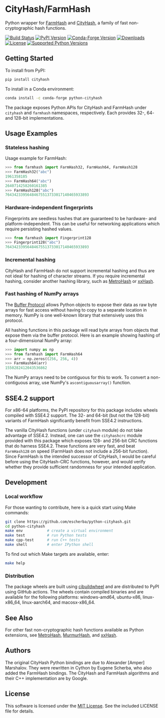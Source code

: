 # CityHash/FarmHash

Python wrapper for [FarmHash](https://github.com/google/farmhash) and
[CityHash](https://github.com/google/cityhash), a family of fast
non-cryptographic hash functions.

[![Build Status](https://img.shields.io/github/actions/workflow/status/escherba/python-cityhash/build.yml?branch=master)](https://github.com/escherba/python-cityhash/actions/workflows/build.yml)
[![PyPI Version](https://img.shields.io/pypi/v/cityhash.svg)](https://pypi.python.org/pypi/cityhash)
[![Conda-Forge Version](https://anaconda.org/conda-forge/python-cityhash/badges/version.svg)](https://anaconda.org/conda-forge/python-cityhash)
[![Downloads](https://img.shields.io/pypi/dm/cityhash.svg)](https://pypistats.org/packages/cityhash)
[![License](https://img.shields.io/pypi/l/cityhash.svg)](https://opensource.org/licenses/mit-license)
[![Supported Python Versions](https://img.shields.io/pypi/pyversions/cityhash.svg)](https://pypi.python.org/pypi/cityhash)

## Getting Started

To install from PyPI:

``` bash
pip install cityhash
```

To install in a Conda environment:

``` bash
conda install -c conda-forge python-cityhash
```

The package exposes Python APIs for CityHash and FarmHash under `cityhash` and
`farmhash` namespaces, respectively. Each provides 32-, 64- and 128-bit
implementations.

## Usage Examples

### Stateless hashing

Usage example for FarmHash:

``` python
>>> from farmhash import FarmHash32, FarmHash64, FarmHash128
>>> FarmHash32("abc")
1961358185
>>> FarmHash64("abc")
2640714258260161385
>>> FarmHash128("abc")
76434233956484675513733017140465933893

```

### Hardware-independent fingerprints

Fingerprints are seedless hashes that are guaranteed to be hardware- and
platform-independent. This can be useful for networking applications which
require persisting hashed values.

``` python
>>> from farmhash import Fingerprint128
>>> Fingerprint128("abc")
76434233956484675513733017140465933893

```

### Incremental hashing

CityHash and FarmHash do not support incremental hashing and thus are not ideal
for hashing of character streams. If you require incremental hashing, consider
another hashing library, such as
[MetroHash](https://github.com/escherba/python-metrohash) or
[xxHash](https://github.com/ifduyue/python-xxhash).

### Fast hashing of NumPy arrays

The [Buffer Protocol](https://docs.python.org/3/c-api/buffer.html) allows
Python objects to expose their data as raw byte arrays for fast access without
having to copy to a separate location in memory. NumPy is one well-known
library that extensively uses this protocol.

All hashing functions in this package will read byte arrays from objects that
expose them via the buffer protocol. Here is an example showing hashing of a
four-dimensional NumPy array:

``` python
>>> import numpy as np
>>> from farmhash import FarmHash64
>>> arr = np.zeros((256, 256, 4))
>>> FarmHash64(arr)
1550282412043536862

```

The NumPy arrays need to be contiguous for this to work. To convert a
non-contiguous array, use NumPy's `ascontiguousarray()` function.

## SSE4.2 support

For x86-64 platforms, the PyPI repository for this package includes wheels
compiled with SSE4.2 support.  The 32- and 64-bit (but not the 128-bit)
variants of FarmHash significantly benefit from SSE4.2 instructions.

The vanilla CityHash functions (under `cityhash` module) do not take advantage
of SSE4.2. Instead, one can use the `cityhashcrc` module provided with this
package which exposes 128- and 256-bit CRC functions that do harness SSE4.2.
These functions are very fast, and beat `FarmHash128` on speed (FarmHash does
not include a 256-bit function). Since FarmHash is the intended successor of
CityHash, I would be careful before using the CityHash-CRC functions, however,
and would verify whether they provide sufficient randomness for your intended
application.

## Development

### Local workflow

For those wanting to contribute, here is a quick start using Make commands:

``` bash
git clone https://github.com/escherba/python-cityhash.git
cd python-cityhash
make env           # create a virtual environment
make test          # run Python tests
make cpp-test      # run C++ tests
make shell         # enter IPython shell
```

To find out which Make targets are available, enter:

``` bash
make help
```

### Distribution

The package wheels are built using
[cibuildwheel](https://cibuildwheel.readthedocs.io/) and are distributed to
PyPI using GitHub actions. The wheels contain compiled binaries and are
available for the following platforms: windows-amd64, ubuntu-x86,
linux-x86\_64, linux-aarch64, and macosx-x86\_64.

## See Also

For other fast non-cryptographic hash functions available as Python extensions,
see [MetroHash](https://github.com/escherba/python-metrohash),
[MurmurHash](https://github.com/hajimes/mmh3), and
[xxHash](https://github.com/ifduyue/python-xxhash).

## Authors

The original CityHash Python bindings are due to Alexander \[Amper\] Marshalov.
They were rewritten in Cython by Eugene Scherba, who also added the FarmHash
bindings. The CityHash and FarmHash algorithms and their C++ implementation are
by Google.

## License

This software is licensed under the [MIT
License](http://www.opensource.org/licenses/mit-license). See the included
LICENSE file for details.
